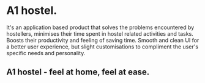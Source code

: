 # A1 hostel.
It's an application based product that solves the problems encountered by hostellers, minimises their time spent in hostel related activities and tasks.
Boosts their productivity and feeling of saving time. Smooth and clean UI for a better user experience, but
slight customisations to compliment the user's specific needs and personality.
## A1 hostel - feel at home, feel at ease.

